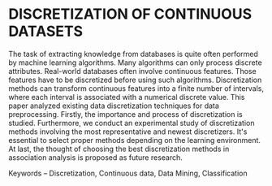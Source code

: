 <h1>DISCRETIZATION OF CONTINUOUS DATASETS</h1>

The task of extracting knowledge from databases is quite often performed by machine learning algorithms. Many algorithms can only process discrete attributes. Real-world databases often involve continuous features. Those features have to be discretized before using such algorithms. Discretization methods can transform continuous features into a finite number of intervals, where each interval is associated with a numerical discrete value. This paper analyzed existing data discretization techniques for data preprocessing. Firstly, the importance and process of discretization is studied. Furthermore, we conduct an experimental study of discretization methods involving the most representative and newest discretizers. It's essential to select proper methods depending on the learning environment. At last, the thought of choosing the best discretization methods in association analysis is proposed as future research. 

Keywords – Discretization, Continuous data, Data Mining, Classification

